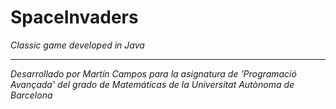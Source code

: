 # SpaceInvaders
_Classic game developed in Java_

---------------

_Desarrollado por Martín Campos para la asignatura de 'Programació Avançada' del grado de Matemáticas de la Universitat Autònoma de Barcelona_
